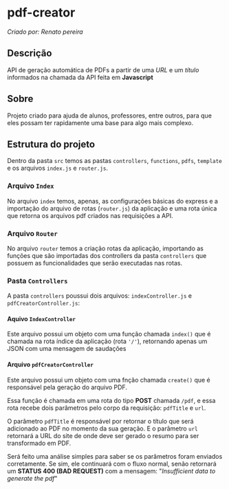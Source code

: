 # pdf-creator
_Criado por: Renato pereira_

## Descrição
API de geração automática de PDFs a partir de uma _URL_ e um _título_ informados na chamada da API feita em **Javascript**

## Sobre
Projeto criado para ajuda de alunos, professores, entre outros, para que eles possam ter rapidamente uma base para algo mais complexo.

## Estrutura do projeto
Dentro da pasta `src` temos as pastas `controllers`, `functions`, `pdfs`, `template` e os arquivos `index.js` e `router.js`.

### Arquivo `Index`
No arquivo `index` temos, apenas, as configurações básicas do express e a importação do arquivo de rotas (`router.js`) da aplicação e uma rota
única que retorna os arquivos pdf criados nas requisições a API.

### Arquivo `Router`
No arquivo `router` temos a criação rotas da aplicação, importando as funções que são importadas dos controllers da pasta `controllers` que possuem as funcionalidades que serão executadas nas rotas.

### Pasta `Controllers`
A pasta `controllers` poussui dois arquivos: `indexController.js` e `pdfCreatorController.js`:

#### Aquivo `IndexController`
Este arquivo possui um objeto com uma função chamada `index()` que é chamada na rota índice da aplicação (rota `'/'`), retornando apenas um JSON com uma mensagem de saudações

#### Arquivo `pdfCreatorController`
Este arquivo possui um objeto com uma fnção chamada `create()` que é responsável pela geração do arquivo PDF. 

Essa função é chamada em uma rota do tipo **POST** chamada `/pdf`, e essa rota recebe dois parâmetros pelo corpo da requisição: `pdfTitle` e `url`.

O parâmetro `pdfTitle` é responsável por retornar o título que será adicionado ao PDF no momento da sua geração. E o parâmetro `url` retornará a URL do site de onde deve ser gerado o resumo para ser transformado em PDF.

Será feito uma análise simples para saber se os parâmetros foram enviados corretamente. Se sim, ele continuará com o fluxo normal, senão retornará um **STATUS 400 (BAD REQUEST)** com a mensagem: "_Insufficient data to generate the pdf_"
